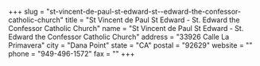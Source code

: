 +++
slug = "st-vincent-de-paul-st-edward-st--edward-the-confessor-catholic-church"
title = "St Vincent de Paul St Edward - St. Edward the Confessor Catholic Church"
name = "St Vincent de Paul St Edward - St. Edward the Confessor Catholic Church"
address = "33926 Calle La Primavera"
city = "Dana Point"
state = "CA"
postal = "92629"
website = ""
phone = "949-496-1572"
fax = ""
+++

